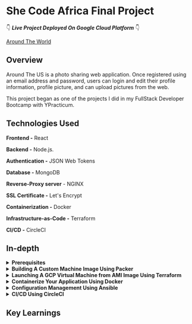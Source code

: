 # She Code Africa Final Project

👇 **_Live Project Deployed On Google Cloud Platform_** 👇

[Around The World](https://deserie.students.nomoreparties.site/)

## Overview

Around The US is a photo sharing web application. Once registered using an email address and password, users can login and edit their profile information, profile picture, and can upload pictures from the web.

This project began as one of the projects I did in my FullStack Developer Bootcamp with YPracticum.

## Technologies Used

**Frontend -** React

**Backend -** Node.js.

**Authentication -** JSON Web Tokens

**Database -** MongoDB

**Reverse-Proxy server** - NGINX

**SSL Certificate -** Let's Encrypt

**Containerization -** Docker

**Infrastructure-as-Code -** Terraform

**CI/CD -** CircleCI

## In-depth

<details>
<summary><b>Prerequisites</b></summary><p>
A Google Cloud Platform account. This project is built using services in the free tier.

</p></details>

<details>
<summary><b>Building A Custom Machine Image Using Packer</b></summary><p>

1. Download and install Packer.

2. Log into the Google Cloud Console and create a new project. Select your project and open it.

3. Create a custom service account for Packer and assign it Compute Instance Admin (v1) & Service Account User roles and save.

![](/images/serviceaccount.png)

4. Generate a JSON Key and download it.

5. Set the environment variable GOOGLE_APPLICATION_CREDENTIALS to point to the path where you saved your service account key.

![](/images/setcreds.png)

6. Create a packer template using JSON or HCL.

7. Validate your template by running

```
  packer validate packer.json
```

8. Build the image

```
  packer build packer.json
```

![](/images/terminalimage.png)

9. To check that your image has been successully built, you can try to create a virtual machine using the image

![](/images/consoleimage.png)

</p></details>

<details>
<summary><b>Launching A GCP Virtual Machine from AMI Image Using Terraform</b></summary><p>

In order for Terraform to be able to provision the infrastructure needed for this project, first setup GCP in the following way:

1. Create a GCP Project: GCP organizes resources into projects. Create one now in the GCP console and make note of the project ID. You can see a list of your projects in the cloud resource manager.

Google Compute Engine: Enable Google Compute Engine for your project in the GCP console. Make sure to select the project you are using to follow this tutorial and click the "Enable" button.

A GCP service account key: Create a service account key to enable Terraform to access your GCP account. When creating the key, use the following settings:

Select the project you created in the previous step.
Click "Create Service Account".
Give it any name you like and click "Create".
For the Role, choose "Project -> Editor", then click "Continue".
Skip granting additional users access, and click "Done".
After you create your service account, download your service account key.

Select your service account from the list.
Select the "Keys" tab.
In the drop down menu, select "Create new key".
Leave the "Key Type" as JSON.
Click "Create" to create the key and save the key file to your system.

</p></details>

<details>
<summary><b>Containerize Your Application Using Docker</b></summary><p>

</p></details>

<details>
<summary><b>Configuration Management Using Ansible</b></summary><p>

</p></details>

<details>
<summary><b>CI/CD Using CircleCI</b></summary><p>

</p></details>

## Key Learnings
